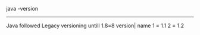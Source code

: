 java -version 

-------------------

Java followed Legacy versioning untill 1.8=8
version| name
1      = 1.1
2      = 1.2

